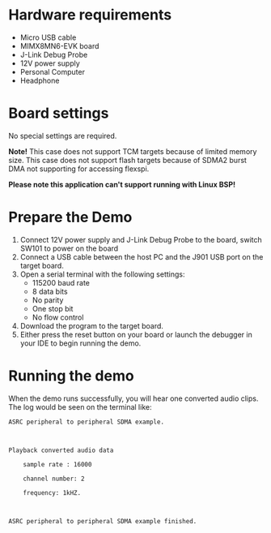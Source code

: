 Hardware requirements
=====================
- Micro USB cable
- MIMX8MN6-EVK board
- J-Link Debug Probe
- 12V power supply
- Personal Computer
- Headphone

Board settings
============
No special settings are required.


**Note!**
This case does not support TCM targets because of limited memory size.
This case does not support flash targets because of SDMA2 burst DMA not supporting for accessing flexspi.

**Please note this application can't support running with Linux BSP!**

Prepare the Demo
================
1.  Connect 12V power supply and J-Link Debug Probe to the board, switch SW101 to power on the board
2.  Connect a USB cable between the host PC and the J901 USB port on the target board.
3.  Open a serial terminal with the following settings:
    - 115200 baud rate
    - 8 data bits
    - No parity
    - One stop bit
    - No flow control
4.  Download the program to the target board.
5.  Either press the reset button on your board or launch the debugger in your IDE to begin running the demo.

Running the demo
===============
When the demo runs successfully, you will hear one converted audio clips.
The log would be seen on the terminal like:

~~~~~~~~~~~~~~~~~~~
ASRC peripheral to peripheral SDMA example.



Playback converted audio data

    sample rate : 16000

    channel number: 2

    frequency: 1kHZ.



ASRC peripheral to peripheral SDMA example finished.
~~~~~~~~~~~~~~~~~~~

